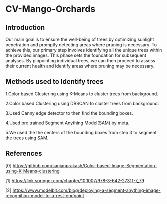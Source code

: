 # CV-Mango-Orchards

## Introduction

Our main goal is to ensure the well-being of trees by optimizing sunlight penetration and promptly detecting areas where pruning is necessary. To achieve this, our primary step involves identifying all the unique trees within the provided images. This phase sets the foundation for subsequent analyses. By pinpointing individual trees, we can then proceed to assess their current health and identify areas where pruning may be necessary.

## Methods used to Identify trees

  1.Color based Clustering using K-Means to cluster trees from background.

  2.Color based Clustering using DBSCAN to cluster trees from background.

  3.Used Canny edge detector to then find the bounding boxes. 

  4.Used pre trained Segment Anything Model(SAM) by meta.

  5.We used the the centers of the bounding boxes from step 3 to segment the trees using SAM.

## References

  [0] https://github.com/sanjanprakash/Color-based-Image-Segmentation-using-K-Means-clustering
  
  [1] https://link.springer.com/chapter/10.1007/978-3-642-27311-7_79
  
  [2] https://www.modelbit.com/blog/deploying-a-segment-anything-image-recognition-model-to-a-rest-endpoint
